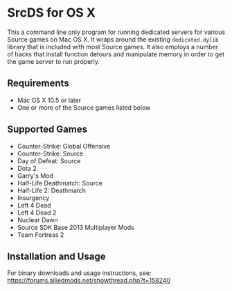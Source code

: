 SrcDS for OS X
=========

This a command line only program for running dedicated servers for various Source games on Mac OS X. It wraps around the existing `dedicated.dylib` library that is included with most Source games. It also employs a number of hacks that install function detours and manipulate memory in order to get the game server to run properly.

Requirements
---
* Mac OS X 10.5 or later
* One or more of the Source games listed below

Supported Games
---
* Counter-Strike: Global Offensive
* Counter-Strike: Source
* Day of Defeat: Source
* Dota 2
* Garry's Mod
* Half-Life Deathmatch: Source
* Half-Life 2: Deathmatch
* Insurgency
* Left 4 Dead
* Left 4 Dead 2
* Nuclear Dawn
* Source SDK Base 2013 Multiplayer Mods
* Team Fortress 2

Installation and Usage
---
For binary downloads and usage instructions, see: https://forums.alliedmods.net/showthread.php?t=158240

